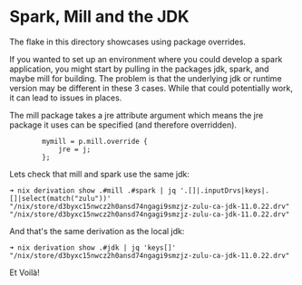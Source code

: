 # Spark, Mill and the JDK

The flake in this directory showcases using package overrides.

If you wanted to set up an environment where you could develop a spark
application, you might start by pulling in the packages jdk, spark,
and maybe mill for building.  The problem is that the underlying jdk
or runtime version may be different in these 3 cases.  While that
could potentially work, it can lead to issues in places.

The mill package takes a jre attribute argument which means the jre
package it uses can be specified (and therefore overridden).

```
        mymill = p.mill.override {
            jre = j;
        };
```

Lets check that mill and spark use the same jdk:

```
➜ nix derivation show .#mill .#spark | jq '.[]|.inputDrvs|keys|.[]|select(match("zulu"))'     
"/nix/store/d3byxc15nwcz2h0ansd74ngagi9smzjz-zulu-ca-jdk-11.0.22.drv"
"/nix/store/d3byxc15nwcz2h0ansd74ngagi9smzjz-zulu-ca-jdk-11.0.22.drv"
```

And that's the same derivation as the local jdk:

```
➜ nix derivation show .#jdk | jq 'keys[]'
"/nix/store/d3byxc15nwcz2h0ansd74ngagi9smzjz-zulu-ca-jdk-11.0.22.drv"
```

Et Voilà!
